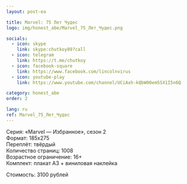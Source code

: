 ```yaml
---
layout: post-ea

title: Marvel: 75 Лет Чудес
logo: img/honest_abe/Marvel_75_Лет_Чудес.png

socials:
  - icon: skype
    link: skype:chutkoy89?call
  - icon: telegram
    link: https://t.me/chutkoy
  - icon: facebook-square
    link: https://www.facebook.com/lincolnvirus
  - icon: youtube-play
    link: https://www.youtube.com/channel/UCiAxh-kQbW00em5SX1I5n6Q

category: honest_abe
order: 2

lang: ru
ref: Marvel_75_Лет_Чудес
---
```


Серия: «Marvel — Избранное», сезон 2  
Формат: 185х275  
Переплёт: твёрдый  
Количество страниц: 1008  
Возрастное ограничение: 16+  
Комплект: плакат А3 + виниловая наклейка

Стоимость: 3100 рублей